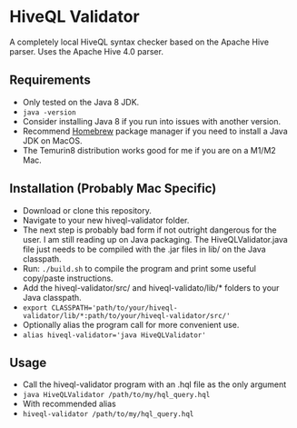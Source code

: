 # HiveQL Validator
A completely local HiveQL syntax checker based on the Apache Hive parser. Uses the Apache Hive 4.0 parser.

## Requirements
- Only tested on the Java 8 JDK.
- ```java -version```
- Consider installing Java 8 if you run into issues with another version.
- Recommend [Homebrew](https://brew.sh/) package manager if you need to install a Java JDK on MacOS.
- The Temurin8 distribution works good for me if you are on a M1/M2 Mac.

## Installation (Probably Mac Specific)
- Download or clone this repository.
- Navigate to your new hiveql-validator folder.
- The next step is probably bad form if not outright dangerous for the user. I am still reading up on Java packaging. The HiveQLValidator.java file just needs to be compiled with the .jar files in lib/ on the Java classpath.
- Run: ```./build.sh``` to compile the program and print some useful copy/paste instructions.
- Add the hiveql-validator/src/ and hiveql-validato/lib/* folders to your Java classpath.
- ```export CLASSPATH='path/to/your/hiveql-validator/lib/*:path/to/your/hiveql-validator/src/'```
- Optionally alias the program call for more convenient use.
- ```alias hiveql-validator='java HiveQLValidator'```

## Usage
- Call the hiveql-validator program with an .hql file as the only argument
- ```java HiveQLValidator /path/to/my/hql_query.hql```
- With recommended alias
- ```hiveql-validator /path/to/my/hql_query.hql```
